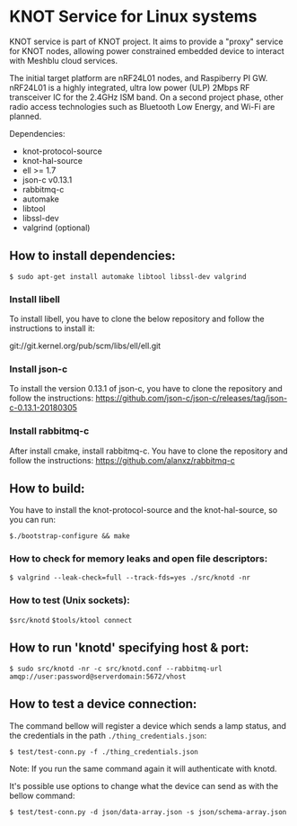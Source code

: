 # KNOT Service for Linux systems

KNOT service is part of KNOT project. It aims to provide a "proxy" service
for KNOT nodes, allowing power constrained embedded device to interact
with Meshblu cloud services.

The initial target platform are nRF24L01 nodes, and Raspiberry PI GW. nRF24L01
is a highly integrated, ultra low power (ULP) 2Mbps RF transceiver IC for the
2.4GHz ISM band. On a second project phase, other radio access technologies
such as Bluetooth Low Energy, and Wi-Fi are planned.

Dependencies:
- knot-protocol-source
- knot-hal-source
- ell >= 1.7
- json-c v0.13.1
- rabbitmq-c
- automake
- libtool
- libssl-dev
- valgrind (optional)

## How to install dependencies:

`$ sudo apt-get install automake libtool libssl-dev valgrind`

### Install libell
To install libell, you have to clone the below repository and follow the instructions to install it:

git://git.kernel.org/pub/scm/libs/ell/ell.git

### Install json-c

To install the version 0.13.1 of json-c, you have to clone the repository and follow the instructions:
https://github.com/json-c/json-c/releases/tag/json-c-0.13.1-20180305

### Install rabbitmq-c

After install cmake, install rabbitmq-c. You have to clone the repository and follow the instructions:
https://github.com/alanxz/rabbitmq-c

## How to build:
You have to install the knot-protocol-source and the knot-hal-source, so you can run:

`$./bootstrap-configure && make`

### How to check for memory leaks and open file descriptors:
```shell
$ valgrind --leak-check=full --track-fds=yes ./src/knotd -nr
```

### How to test (Unix sockets):

`$src/knotd`
`$tools/ktool connect`

## How to run 'knotd' specifying host & port:

`$ sudo src/knotd -nr -c src/knotd.conf --rabbitmq-url amqp://user:password@serverdomain:5672/vhost`

## How to test a device connection:

The command bellow will register a device which sends a lamp status, and the
credentials in the path `./thing_credentials.json`:

`$ test/test-conn.py -f ./thing_credentials.json`

Note: If you run the same command again it will authenticate with knotd.

It's possible use options to change what the device can send as with the bellow command:

`$ test/test-conn.py -d json/data-array.json -s json/schema-array.json`
